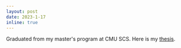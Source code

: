```yaml
---
layout: post
date: 2023-1-17
inline: true
---
```


Graduated from my master's program at CMU SCS. Here is my [thesis](http://reports-archive.adm.cs.cmu.edu/anon/2023/CMU-CS-23-144.pdf).